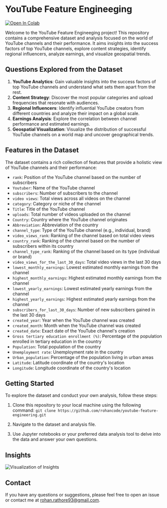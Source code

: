 # YouTube Feature Engineeging

[![Open In Colab](https://colab.research.google.com/assets/colab-badge.svg)](https://colab.research.google.com/github/rohancode/youtube-feature-engineering/blob/main/YouTube_Insights.ipynb)

Welcome to the YouTube Feature Engineeging project! This repository contains a comprehensive dataset and analysis focused on the world of YouTube channels and their performance. It aims insights into the success factors of top YouTube channels, explore content strategies, identify regional influencers, analyze earnings, and visualize geospatial trends.

## Questions Explored from the Dataset

1. **YouTube Analytics**: Gain valuable insights into the success factors of top YouTube channels and understand what sets them apart from the rest.
2. **Content Strategy**: Discover the most popular categories and upload frequencies that resonate with audiences.
3. **Regional Influencers**: Identify influential YouTube creators from different countries and analyze their impact on a global scale.
4. **Earnings Analysis**: Explore the correlation between channel performance and estimated earnings.
5. **Geospatial Visualization**: Visualize the distribution of successful YouTube channels on a world map and uncover geographical trends.

## Features in the Dataset

The dataset contains a rich collection of features that provide a holistic view of YouTube channels and their performance:

- `rank`: Position of the YouTube channel based on the number of subscribers
- `Youtuber`: Name of the YouTube channel
- `subscribers`: Number of subscribers to the channel
- `video views`: Total views across all videos on the channel
- `category`: Category or niche of the channel
- `Title`: Title of the YouTube channel
- `uploads`: Total number of videos uploaded on the channel
- `Country`: Country where the YouTube channel originates
- `Abbreviation`: Abbreviation of the country
- `channel_type`: Type of the YouTube channel (e.g., individual, brand)
- `video_views_rank`: Ranking of the channel based on total video views
- `country_rank`: Ranking of the channel based on the number of subscribers within its country
- `channel_type_rank`: Ranking of the channel based on its type (individual or brand)
- `video_views_for_the_last_30_days`: Total video views in the last 30 days
- `lowest_monthly_earnings`: Lowest estimated monthly earnings from the channel
- `highest_monthly_earnings`: Highest estimated monthly earnings from the channel
- `lowest_yearly_earnings`: Lowest estimated yearly earnings from the channel
- `highest_yearly_earnings`: Highest estimated yearly earnings from the channel
- `subscribers_for_last_30_days`: Number of new subscribers gained in the last 30 days
- `created_year`: Year when the YouTube channel was created
- `created_month`: Month when the YouTube channel was created
- `created_date`: Exact date of the YouTube channel's creation
- `Gross tertiary education enrollment (%)`: Percentage of the population enrolled in tertiary education in the country
- `Population`: Total population of the country
- `Unemployment rate`: Unemployment rate in the country
- `Urban_population`: Percentage of the population living in urban areas
- `Latitude`: Latitude coordinate of the country's location
- `Longitude`: Longitude coordinate of the country's location

## Getting Started

To explore the dataset and conduct your own analysis, follow these steps:

1. Clone this repository to your local machine using the following command:
```git clone https://github.com/rohancode/youtube-feature-engineering.git```

2. Navigate to the dataset and analysis file.

3. Use Jupyter notebooks or your preferred data analysis tool to delve into the data and answer your own questions.

## Insights

![Visualization of Insights](https://github.com/rohancode/youtube-feature-engineering/blob/main/YouTube_Insights.gif)

## Contact

If you have any questions or suggestions, please feel free to open an issue or contact me at rohan.rathore93@gmail.com.